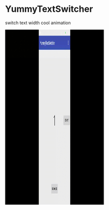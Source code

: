 # YummyTextSwitcher
switch text width cool animation



<img src="/demo.gif" width="320" height="568" />
